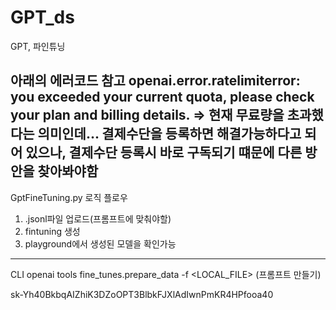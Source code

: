 # GPT_ds
GPT, 파인튜닝


아래의 에러코드 참고
openai.error.ratelimiterror: you exceeded your current quota, please check your plan and billing details.
=> 현재 무료량을 초과했다는 의미인데... 결제수단을 등록하면 해결가능하다고 되어 있으나,
   결제수단 등록시 바로 구독되기 떄문에 다른 방안을 찾아봐야함
--------------------------------------------------------------------------
GptFineTuning.py
로직 플로우
1) .jsonl파일 업로드(프롬프트에 맞춰야할)
2) fintuning 생성
3) playground에서 생성된 모델을 확인가능




--------------------------------------------------------------------------
CLI 
openai tools fine_tunes.prepare_data -f <LOCAL_FILE>
(프롬프트 만들기) 

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
